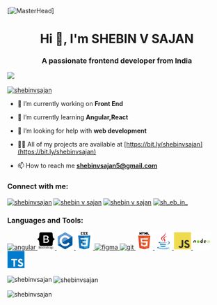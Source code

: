 [![MasterHead](http://propulsive.in/assets/img/service-icon/web.gif)]
<h1 align="center">Hi 👋, I'm SHEBIN V SAJAN</h1>
<h3 align="center">A passionate frontend developer from India</h3>

<p align="left"> <img src="https://qph.cf2.quoracdn.net/main-qimg-c7f8b1214b6d3d01b698819c4d677ab3" /> </p>

<p align="left"> <a href="https://twitter.com/shebinvsajan" target="blank"><img src="https://img.shields.io/twitter/follow/shebinvsajan?logo=twitter&style=for-the-badge" alt="shebinvsajan" /></a> </p>

- 🔭 I’m currently working on **Front End**

- 🌱 I’m currently learning **Angular,React**

- 🤝 I’m looking for help with **web development**

- 👨‍💻 All of my projects are available at [https://bit.ly/shebinvsajan](https://bit.ly/shebinvsajan)

- 📫 How to reach me **shebinvsajan5@gmail.com**

<h3 align="left">Connect with me:</h3>
<p align="left">
<a href="https://twitter.com/shebinvsajan" target="blank"><img align="center" src="https://raw.githubusercontent.com/rahuldkjain/github-profile-readme-generator/master/src/images/icons/Social/twitter.svg" alt="shebinvsajan" height="30" width="40" /></a>
<a href="https://linkedin.com/in/shebin v sajan" target="blank"><img align="center" src="https://raw.githubusercontent.com/rahuldkjain/github-profile-readme-generator/master/src/images/icons/Social/linked-in-alt.svg" alt="shebin v sajan" height="30" width="40" /></a>
<a href="https://fb.com/shebin v sajan" target="blank"><img align="center" src="https://raw.githubusercontent.com/rahuldkjain/github-profile-readme-generator/master/src/images/icons/Social/facebook.svg" alt="shebin v sajan" height="30" width="40" /></a>
<a href="https://instagram.com/sh_eb_in_" target="blank"><img align="center" src="https://raw.githubusercontent.com/rahuldkjain/github-profile-readme-generator/master/src/images/icons/Social/instagram.svg" alt="sh_eb_in_" height="30" width="40" /></a>
</p>

<h3 align="left">Languages and Tools:</h3>
<p align="left"> <a href="https://angular.io" target="_blank" rel="noreferrer"> <img src="https://angular.io/assets/images/logos/angular/angular.svg" alt="angular" width="40" height="40"/> </a> <a href="https://getbootstrap.com" target="_blank" rel="noreferrer"> <img src="https://raw.githubusercontent.com/devicons/devicon/master/icons/bootstrap/bootstrap-plain-wordmark.svg" alt="bootstrap" width="40" height="40"/> </a> <a href="https://www.cprogramming.com/" target="_blank" rel="noreferrer"> <img src="https://raw.githubusercontent.com/devicons/devicon/master/icons/c/c-original.svg" alt="c" width="40" height="40"/> </a> <a href="https://www.w3schools.com/css/" target="_blank" rel="noreferrer"> <img src="https://raw.githubusercontent.com/devicons/devicon/master/icons/css3/css3-original-wordmark.svg" alt="css3" width="40" height="40"/> </a> <a href="https://www.figma.com/" target="_blank" rel="noreferrer"> <img src="https://www.vectorlogo.zone/logos/figma/figma-icon.svg" alt="figma" width="40" height="40"/> </a> <a href="https://git-scm.com/" target="_blank" rel="noreferrer"> <img src="https://www.vectorlogo.zone/logos/git-scm/git-scm-icon.svg" alt="git" width="40" height="40"/> </a> <a href="https://www.w3.org/html/" target="_blank" rel="noreferrer"> <img src="https://raw.githubusercontent.com/devicons/devicon/master/icons/html5/html5-original-wordmark.svg" alt="html5" width="40" height="40"/> </a> <a href="https://www.java.com" target="_blank" rel="noreferrer"> <img src="https://raw.githubusercontent.com/devicons/devicon/master/icons/java/java-original.svg" alt="java" width="40" height="40"/> </a> <a href="https://developer.mozilla.org/en-US/docs/Web/JavaScript" target="_blank" rel="noreferrer"> <img src="https://raw.githubusercontent.com/devicons/devicon/master/icons/javascript/javascript-original.svg" alt="javascript" width="40" height="40"/> </a> <a href="https://nodejs.org" target="_blank" rel="noreferrer"> <img src="https://raw.githubusercontent.com/devicons/devicon/master/icons/nodejs/nodejs-original-wordmark.svg" alt="nodejs" width="40" height="40"/> </a> <a href="https://www.typescriptlang.org/" target="_blank" rel="noreferrer"> <img src="https://raw.githubusercontent.com/devicons/devicon/master/icons/typescript/typescript-original.svg" alt="typescript" width="40" height="40"/> </a> </p>

<p><img align="left" src="https://github-readme-stats.vercel.app/api/top-langs?username=shebinvsajan&show_icons=true&locale=en&layout=compact" alt="shebinvsajan" /></p>

<p>&nbsp;<img align="center" src="https://github-readme-stats.vercel.app/api?username=shebinvsajan&show_icons=true&locale=en" alt="shebinvsajan" /></p>

<p><img align="center" src="https://github-readme-streak-stats.herokuapp.com/?user=shebinvsajan&" alt="shebinvsajan" /></p>
